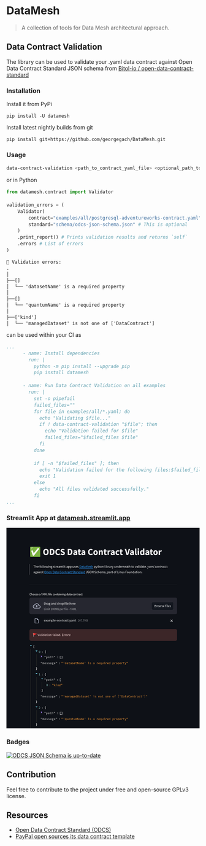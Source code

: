 # DataMesh
> A collection of tools for Data Mesh architectural approach.


## Data Contract Validation
The library can be used to validate your .yaml data contract against Open Data Contract Standard JSON schema from [Bitol-io / open-data-contract-standard](https://github.com/bitol-io/open-data-contract-standard/) 


### Installation
Install it from PyPi
```
pip install -U datamesh
```

Install latest nightly builds from git
```
pip install git+https://github.com/georgegach/DataMesh.git
```

### Usage
```bash
data-contract-validation <path_to_contract_yaml_file> <optional_path_to_standards_json_schema>
```

or in Python
```python
from datamesh.contract import Validator

validation_errors = (
    Validator(
        contract="examples/all/postgresql-adventureworks-contract.yaml",
        standard="schema/odcs-json-schema.json" # This is optional
    ) 
    .print_report() # Prints validation results and returns `self`
    .errors # List of errors 
)
```
```
🚩 Validation errors:
.
│
├──[]
│  └── 'datasetName' is a required property
│
├──[]
│  └── 'quantumName' is a required property
│
├──['kind']
│  └── 'managedDataset' is not one of ['DataContract']
```

can be used within your CI as 
```yaml
...
      - name: Install dependencies
        run: |
          python -m pip install --upgrade pip
          pip install datamesh

      - name: Run Data Contract Validation on all examples
        run: |
          set -o pipefail
          failed_files=""
          for file in examples/all/*.yaml; do
            echo "Validating $file..."
            if ! data-contract-validation "$file"; then
              echo "Validation failed for $file"
              failed_files="$failed_files $file"
            fi
          done

          if [ -n "$failed_files" ]; then
            echo "Validation failed for the following files:$failed_files"
            exit 1
          else
            echo "All files validated successfully."
          fi
...
```


### Streamlit App at [datamesh.streamlit.app](https://datamesh.streamlit.app/)
[![streamlit app screenshot](https://raw.githubusercontent.com/georgegach/DataMesh/main/docs/streamlit/streamlit-screenshot.png)](https://datamesh.streamlit.app/)

### Badges
[![ODCS JSON Schema is up-to-date](https://github.com/georgegach/DataMesh/actions/workflows/update-odcs.yml/badge.svg)](https://github.com/georgegach/DataMesh/actions/workflows/update-odcs.yml)

## Contribution

Feel free to contribute to the project under free and open-source GPLv3 license. 


## Resources

- [Open Data Contract Standard (ODCS)](https://github.com/bitol-io/open-data-contract-standard)
- [PayPal open sources its data contract template](https://jgp.ai/2023/05/01/paypal-open-sources-its-data-contract-template/)

